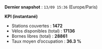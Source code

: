 **Dernier snapshot** : `13/09 15:36` (Europe/Paris)

**KPI (instantané)**

- Stations couvertes : **1472**
- Vélos disponibles (total) : **17136**
- Bornes libres (total) : **28861**
- Taux moyen d’occupation : **36.3 %**
